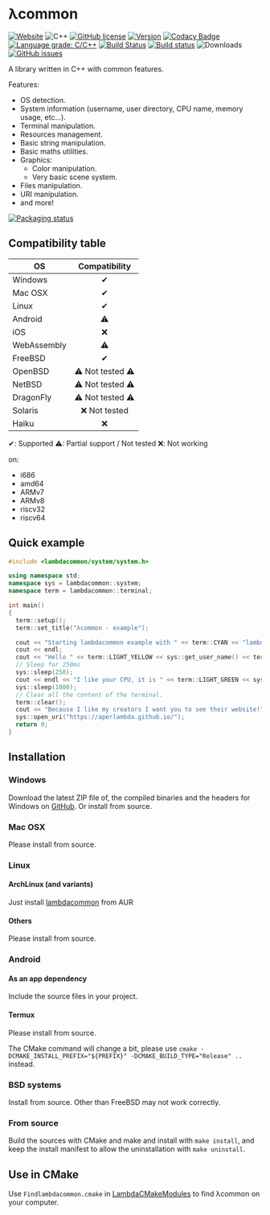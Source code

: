 # λcommon

[![Website](https://img.shields.io/badge/website-%CE%BBcommon-9B599A.svg?style=flat-square)](https://aperlambda.github.io/libraries/lambdacommon/)
![C++](https://img.shields.io/badge/language-C++17-9B599A.svg?style=flat-square)
[![GitHub license](https://img.shields.io/badge/license-MIT-blue.svg?style=flat-square)](https://raw.githubusercontent.com/AperLambda/lambdacommon/master/LICENSE)
[![Version](https://img.shields.io/github/release/AperLambda/lambdacommon.svg?style=flat-square)](https://github.com/AperLambda/lambdacommon/releases)
[![Codacy Badge](https://api.codacy.com/project/badge/Grade/981c6234700d413297724d7d759e2dec)](https://www.codacy.com/app/LambdAurora/lambdacommon?utm_source=github.com&amp;utm_medium=referral&amp;utm_content=AperLambda/lambdacommon&amp;utm_campaign=Badge_Grade)
[![Language grade: C/C++](https://img.shields.io/lgtm/grade/cpp/g/AperLambda/lambdacommon.svg?logo=lgtm&logoWidth=18)](https://lgtm.com/projects/g/AperLambda/lambdacommon/context:cpp)
[![Build Status](https://travis-ci.org/AperLambda/lambdacommon.svg?branch=master)](https://travis-ci.org/AperLambda/lambdacommon/)
[![Build status](https://ci.appveyor.com/api/projects/status/aufclhjsvecva6mk?svg=true)](https://ci.appveyor.com/project/LambdAurora/lambdacommon)
![Downloads](https://img.shields.io/github/downloads/AperLambda/lambdacommon/latest/total.svg?style=flat-square)
[![GitHub issues](https://img.shields.io/github/issues/AperLambda/lambdacommon.svg?style=flat-square)](https://github.com/AperLambda/lambdacommon/issues/)

A library written in C++ with common features.

Features: 
 - OS detection.
 - System information (username, user directory, CPU name, memory usage, etc...).
 - Terminal manipulation.
 - Resources management.
 - Basic string manipulation.
 - Basic maths utilities.
 - Graphics:
    * Color manipulation.
    * Very basic scene system.
 - Files manipulation.
 - URI manipulation.
 - and more!

[![Packaging status](https://repology.org/badge/vertical-allrepos/lambdacommon.svg)](https://repology.org/metapackage/lambdacommon)

## Compatibility table

| OS          |  Compatibility |
|-------------|:--------------:|
| Windows     |        ✔       |
| Mac OSX     |        ✔       |
| Linux       |        ✔       |
| Android     |        ⚠       |
| iOS         |        ❌       |
| WebAssembly |        ⚠       |
| FreeBSD     |        ✔       |
| OpenBSD     | ⚠ Not tested ⚠ |
| NetBSD      | ⚠ Not tested ⚠ |
| DragonFly   | ⚠ Not tested ⚠ |
| Solaris     |  ❌ Not tested  |
| Haiku       |        ❌       |
✔: Supported
⚠: Partial support / Not tested
❌: Not working

on: 
 - i686
 - amd64
 - ARMv7
 - ARMv8
 - riscv32
 - riscv64

## Quick example

```cpp
#include <lambdacommon/system/system.h>

using namespace std;
namespace sys = lambdacommon::system;
namespace term = lambdacommon::terminal;

int main()
{
  term::setup();
  term::set_title("λcommon - example");

  cout << "Starting lambdacommon example with " << term::CYAN << "lambdacommon" << term::RESET << " v" << lambdacommon::get_version() << endl;
  cout << endl;
  cout << "Hello " << term::LIGHT_YELLOW << sys::get_user_name() << term::RESET << endl;
  // Sleep for 250ms
  sys::sleep(250);
  cout << endl << "I like your CPU, it is " << term::LIGHT_GREEN << sys::get_cpu_name() << term::RESET << " right?" << endl;
  sys::sleep(1000);
  // Clear all the content of the terminal.
  term::clear();
  cout << "Because I like my creators I want you to see their website!" << endl;
  sys::open_uri("https://aperlambda.github.io/");
  return 0;
}
```

## Installation

### Windows

Download the latest ZIP file of, the compiled binaries and the headers for Windows on [GitHub](https://github.com/AperLambda/lambdacommon/releases/latest). Or install from source.

### Mac OSX

Please install from source.

### Linux

#### ArchLinux (and variants)

Just install [lambdacommon](https://aur.archlinux.org/packages/lambdacommon/) from AUR

#### Others

Please install from source. 

### Android

#### As an app dependency

Include the source files in your project.

#### Termux

Please install from source.

The CMake command will change a bit, please use `cmake -DCMAKE_INSTALL_PREFIX="${PREFIX}" -DCMAKE_BUILD_TYPE="Release" ..` instead.

### BSD systems

Install from source. Other than FreeBSD may not work correctly.

### From source

Build the sources with CMake and make and install with `make install`, and keep the install manifest to allow the uninstallation with `make uninstall`. 

## Use in CMake

Use `Findlambdacommon.cmake` in [LambdaCMakeModules](https://github.com/AperLambda/LambdaCMakeModules.git) to find λcommon on your computer.
